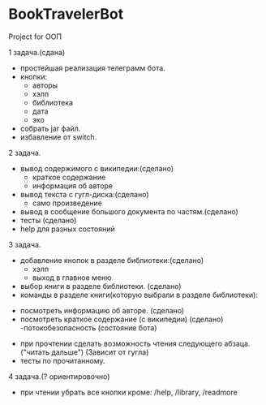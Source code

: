 # BookTravelerBot
Project for OOП

1 задача.(сдана)
- простейшая реализация телеграмм бота.
- кнопки:
  * авторы
  * хэлп
  * библиотека
  * дата
  * эхо
- собрать jar файл.
- избавление от switch.

2 задача.
- вывод содержимого с википедии:(сделано)
  * краткое содержание
  * информация об авторе
- вывод текста с гугл-диска:(сделано)
  * само произведение
- вывод в сообщение большого документа по частям.(сделано)
- тесты (сделано)
- help для разных состояний

3 задача.
- добавление кнопок в разделе библиотеки:(сделано)
  * хэлп
  * выход в главное меню
- выбор книги в разделе библиотеки. (сделано)
- команды в разделе книги(которую выбрали в разделе библиотеки):
 * посмотреть информацию об авторе. (сделано)
 * посмотреть краткое содержание (с википедии) (сделано)
-потокобезопасность (состояние бота) 
- при прочтении сделать возможность чтения следующего абзаца.("читать дальше") (Зависит от гугла)
- тесты по прочитанному.

4 задача.(? ориентировочно)
- при чтении убрать все кнопки кроме: /help, /library, /readmore
